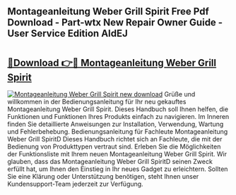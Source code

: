 ## Montageanleitung Weber Grill Spirit Free Pdf Download - Part-wtx New Repair Owner Guide - User Service Edition AIdEJ

# <h2><a href="http://df75agm.blite.top/?on=Montageanleitung+Weber+Grill+Spirit">🔗Download 👉🔴 Montageanleitung Weber Grill Spirit</a></h2>

[![Montageanleitung Weber Grill Spirit new download](https://i.imgur.com/lujVjoI.png)](http://df75agm.blite.top/?on=Montageanleitung+Weber+Grill+Spirit)
Grüße und willkommen in der Bedienungsanleitung für Ihr neu gekauftes Montageanleitung Weber Grill Spirit. Dieses Handbuch soll Ihnen helfen, die Funktionen und Funktionen Ihres Produkts einfach zu navigieren. Im Inneren finden Sie detaillierte Anweisungen zur Installation, Verwendung, Wartung und Fehlerbehebung. Bedienungsanleitung für Fachleute Montageanleitung Weber Grill SpiritD Dieses Handbuch richtet sich an Fachleute, die mit der Bedienung von Produkttypen vertraut sind. Erleben Sie die Möglichkeiten der Funktionsliste mit Ihrem neuen Montageanleitung Weber Grill Spirit. Wir glauben, dass das Montageanleitung Weber Grill SpiritD seinen Zweck erfüllt hat, um Ihnen den Einstieg in Ihr neues Gadget zu erleichtern. Sollten Sie eine Klärung oder Unterstützung benötigen, steht Ihnen unser Kundensupport-Team jederzeit zur Verfügung.
